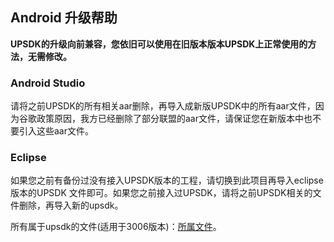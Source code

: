
## Android 升级帮助

**UPSDK的升级向前兼容，您依旧可以使用在旧版本版本UPSDK上正常使用的方法，无需修改。**

### Android Studio
请将之前UPSDK的所有相关aar删除，再导入成新版UPSDK中的所有aar文件，因为谷歌政策原因，我方已经删除了部分联盟的aar文件，请保证您在新版本中也不要引入这些aar文件。


### Eclipse

如果您之前有备份过没有接入UPSDK版本的工程，请切换到此项目再导入eclipse版本的UPSDK 文件即可。如果您之前接入过UPSDK，请将之前UPSDK相关的文件删除，再导入新的upsdk。

所有属于upsdk的文件(适用于3006版本)：[所属文件](http://docs.upltv.com/zh/master/Android/android09_permission.html)。


